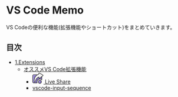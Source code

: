 # VS Code Memo
VS Codeの便利な機能(拡張機能やショートカット)をまとめていきます。

## 目次
- [1.Extensions](/1.Extensions/README.md)
  - [オススメVS Code拡張機能](/1.Extensions/README.md#オススメvs-code拡張機能)
    - [<img src="/1.Extensions/assets/LiveShareExtensionPack.icon.png" height="30rm"> Live Share](/1.Extensions/README.md#-live-share)
    - [vscode-input-sequence](/1.Extensions/README.md#vscode-input-sequence)
